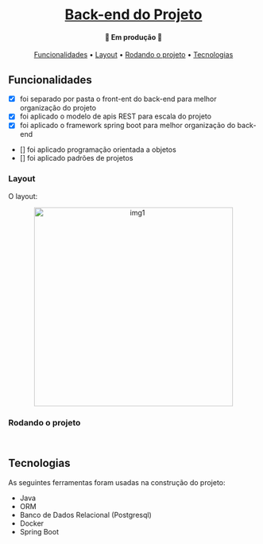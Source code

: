 <h1 align="center">
    <a href="#" alt="">Back-end do Projeto</a>
</h1>

<h4 align="center">
	🚧 Em produção 🚧
</h4>

<p align="center">
 <a href="#funcionalidades">Funcionalidades</a> • 
 <a href="#layout">Layout</a> • 
 <a href="#rodando-o-projeto">Rodando o projeto</a> •
 <a href="#tecnologias">Tecnologias</a>
</p>

## Funcionalidades
- [x] foi separado por pasta o front-ent do back-end para melhor organização do projeto
- [x] foi aplicado o modelo de apis REST para escala do projeto
- [x] foi aplicado o framework spring boot para melhor organização do back-end
- [] foi aplicado programação orientada a objetos
- [] foi aplicado padrões de projetos 

### Layout
O layout:

<p align="center" style="display: flex; align-items: flex-start; justify-content: center;">
  <img alt="img1" title="#img1" src="./assets" width="400px">
</p>

### Rodando o projeto
```bash



```

## Tecnologias
As seguintes ferramentas foram usadas na construção do projeto:
 - Java
 - ORM
 - Banco de Dados Relacional (Postgresql)
 - Docker
 - Spring Boot

